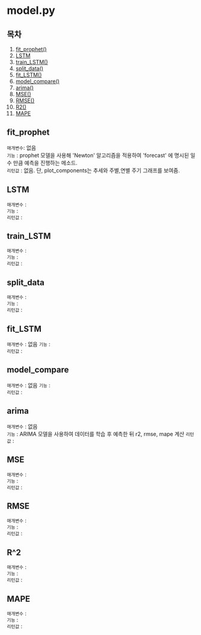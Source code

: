 # model.py

## 목차

1. [fit_prophet()](#fit_prophet)
2. [LSTM](#LSTM)
3. [train_LSTM()](#train_LSTM)
4. [split_data()](#split_data)
5. [fit_LSTM()](#fit_LSTM)
6. [model_compare()](#model_compare)
7. [arima()](#arima)
8. [MSE()](#MSE)
9. [RMSE()](#RMSE)
10. [R2()](#R^2)
11. [MAPE](#MAPE)


## fit_prophet

`매개변수`: 없음   
`기능` : prophet 모델을 사용해 'Newton' 알고리즘을 적용하여 'forecast' 에 명시된 일 수 만큼 예측을 진행하는 메소드.   
`리턴값` : 없음. 단, plot_components는 추세와 주별,연별 주기 그래프를 보여줌.   

## LSTM

`매개변수` :    
`기능` :    
`리턴값` :    

## train_LSTM

`매개변수` :    
`기능` :    
`리턴값` :    

## split_data

`매개변수` :    
`기능` :    
`리턴값` :    

## fit_LSTM

`매개변수` : 없음
`기능` :    
`리턴값` :    

## model_compare

`매개변수` : 없음
`기능` :  
`리턴값` :     

## arima

`매개변수` : 없음   
`기능` : ARIMA 모델을 사용하여 데이터를 학습 후 예측한 뒤 r2, rmse, mape 계산 
`리턴값` : 

## MSE

`매개변수` :    
`기능` :    
`리턴값` :    

## RMSE

`매개변수` :    
`기능` :    
`리턴값` :    

## R^2

`매개변수` :    
`기능` :    
`리턴값` :    

## MAPE

`매개변수` :    
`기능` :    
`리턴값` :    
